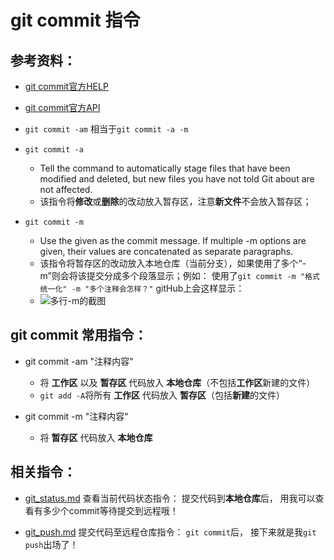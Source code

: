 # git commit 指令

## 参考资料：
* [git commit官方HELP](https://www.kernel.org/pub/software/scm/git/docs/git-commit.html)
* [git commit官方API](https://git-scm.com/docs/git-commit)


* `git commit -am` 相当于`git commit -a -m`
* `git commit -a`
	* Tell the command to automatically stage files that have been modified and deleted, but new files you have not told Git about are not affected.
	* 该指令将**修改**或**删除**的改动放入暂存区，注意**新文件**不会放入暂存区；
* `git commit -m`
	* Use the given <msg> as the commit message. If multiple -m options are given, their values are concatenated as separate paragraphs.
	* 该指令将暂存区的改动放入本地仓库（当前分支），如果使用了多个“-m”则会将该提交分成多个段落显示；例如： 使用了`git commit -m "格式统一化" -m "多个注释会怎样？"` gitHub上会这样显示：
	* ![多行-m的截图](https://github.com/wteam-xq/testGit/blob/master/learn_log/log_img/git_commit_s1.png)

## git commit 常用指令： 
* git commit -am "注释内容"
  * 将 **工作区** 以及 **暂存区** 代码放入 **本地仓库**（不包括**工作区**新建的文件）
  * `git add -A`将所有 **工作区** 代码放入 **暂存区**（包括**新建**的文件）

* git commit -m "注释内容"
  * 将 **暂存区** 代码放入 **本地仓库**

## 相关指令：
* [git_status.md](https://github.com/wteam-xq/testGit/blob/master/learn_log/git_status.md)  查看当前代码状态指令： 提交代码到**本地仓库**后， 用我可以查看有多少个commit等待提交到远程哦！

* [git_push.md](https://github.com/wteam-xq/testGit/blob/master/learn_log/git_push.md) 提交代码至远程仓库指令： `git commit`后， 接下来就是我`git push`出场了！
